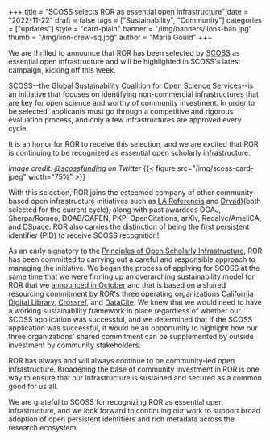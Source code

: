 +++
title = "SCOSS selects ROR as essential open infrastructure"
date = "2022-11-22"
draft = false
tags = ["Sustainability", "Community"]
categories = ["updates"]
style = "card-plain"
banner = "/img/banners/lions-ban.jpg"
thumb = "/img/lion-crew-sq.jpg"
author = "Maria Gould"
+++

We are thrilled to announce that ROR has been selected by [SCOSS](https://scoss.org) as essential open infrastructure and will be highlighted in SCOSS's latest campaign, kicking off this week.

SCOSS--the Global Sustainability Coalition for Open Science Services--is an initiative that focuses on identifying non-commercial infrastructures that are key for open science and worthy of community investment. In order to be selected, applicants must go through a competitive and rigorous evaluation process, and only a few infrastructures are approved every cycle.

It is an honor for ROR to receive this selection, and we are excited that ROR is continuing to be recognized as essential open scholarly infrastructure.

_Image credit: [@scossfunding](https://twitter.com/scossfunding) on Twitter_
{{< figure src="/img/scoss-card-jpeg" width="75%" >}}

With this selection, ROR joins the esteemed company of other community-based open infrastructure initiatives such as [LA Referencia](lareferencia.info) and [Dryad](https://datadryad.org))(both selected for the current cycle), along with past awardees DOAJ, Sherpa/Romeo, DOAB/OAPEN, PKP, OpenCitations, arXiv, Redalyc/AmeliCA, and DSpace. ROR also carries the distinction of being the first persistent identifier (PID) to receive SCOSS recognition!

As an early signatory to the [Principles of Open Scholarly Infrastructure](/blog/2020-12-16-aligning-ror-with-posi), ROR has been committed to carrying out a careful and responsible approach to managing the initiative. We began the process of applying for SCOSS at the same time that we were firming up an overarching sustainability model for ROR that we [announced in October](/blog/2022-10-10-strengthening-sustainability/) and that is based on a shared resourcing commitment by  ROR's three operating organizations [California Digital Library](https://cdlib.org), [Crossref](https://crossref.org), and [DataCite](https://datacite.org). We knew that we would need to have a working sustainability framework in place regardless of whether our SCOSS application was successful, and we determined that if the SCOSS application was successful, it would be an opportunity to highlight how our three organizations' shared commitment can be supplemented by outside investment by community stakeholders.

ROR has always and will always continue to be community-led open infrastructure. Broadening the base of community investment in ROR is one way to ensure that our infrastructure is sustained and secured as a common good for us all.

We are grateful to SCOSS for recognizing ROR as essential open infrastructure, and we look forward to continuing our work to support broad adoption of open persistent identifiers and rich metadata across the research ecosystem. 
